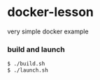# docker-lesson
very simple docker example

### build and launch

```bash
$ ./build.sh
$ ./launch.sh
```
